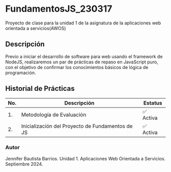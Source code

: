 # FundamentosJS_230317
Proyecto de clase para la unidad 1 de la asignatura de la aplicaciones web orientada a servicios(AWOS)

## Descripción
Previo a iniciar el desarrollo de software para web usando el framework de NodeJS, realizaremos un par de prácticas de repaso en JavaScript puro, con el objetivo de confirmar los conocimientos básicos de lógica de programación.

## Historial de Prácticas
|No.|Descripción|Estatus|
|---|-----------|-------|
|1.|Metodología de Evaluación|✅ Activa|
|2.|Inicialización del Proyecto de Fundamentos de JS|✅ Activa|

### Autor
Jennifer Bautista Barrios.
Unidad 1.
Aplicaciones Web Orientada a Servicios.
Septiembre 2024.